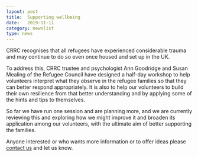```yaml
---
layout: post
title:  Supporting wellbeing
date:   2019-11-11
category: newslist
type: news
---
```


CRRC recognises that all refugees have experienced considerable trauma and may continue to do so even once housed and set up in the UK.

To address this, CRRC trustee and psychologist Ann Goodridge and Susan Mealing of the Refugee Council have designed a half-day workshop to help volunteers interpret what they observe in the refugee families so that they can better respond appropriately. It is also to help our volunteers to build their own resilience from that better understanding and by applying some of the hints and tips to themselves.

So far we have run one session and are planning more, and we are currently reviewing this and exploring how we might improve it and broaden its application among our volunteers, with the ultimate aim of better supporting the families.

Anyone interested or who wants more information or to offer ideas please [contact us](/contact) and let us know.
